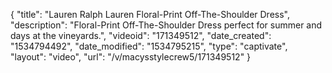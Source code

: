 {
    "title": "Lauren Ralph Lauren Floral-Print Off-The-Shoulder Dress",
    "description": "Floral-Print Off-The-Shoulder Dress perfect for summer and days at the vineyards.",
    "videoid": "171349512",
    "date_created": "1534794492",
    "date_modified": "1534795215",
    "type": "captivate",
    "layout": "video",
    "url": "\/v\/macysstylecrew5\/171349512"
}